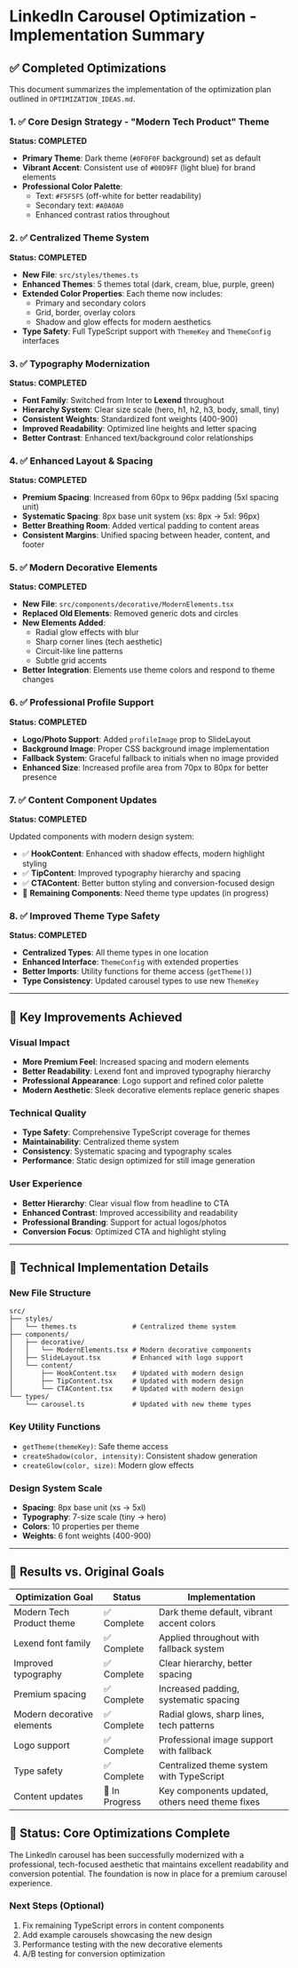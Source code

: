 # LinkedIn Carousel Optimization - Implementation Summary

## ✅ Completed Optimizations

This document summarizes the implementation of the optimization plan outlined in `OPTIMIZATION_IDEAS.md`.

### 1. ✅ Core Design Strategy - "Modern Tech Product" Theme

**Status: COMPLETED**

- **Primary Theme**: Dark theme (`#0F0F0F` background) set as default
- **Vibrant Accent**: Consistent use of `#00D9FF` (light blue) for brand elements
- **Professional Color Palette**: 
  - Text: `#F5F5F5` (off-white for better readability)
  - Secondary text: `#A0A0A0` 
  - Enhanced contrast ratios throughout

### 2. ✅ Centralized Theme System

**Status: COMPLETED**

- **New File**: `src/styles/themes.ts`
- **Enhanced Themes**: 5 themes total (dark, cream, blue, purple, green)
- **Extended Color Properties**: Each theme now includes:
  - Primary and secondary colors
  - Grid, border, overlay colors
  - Shadow and glow effects for modern aesthetics
- **Type Safety**: Full TypeScript support with `ThemeKey` and `ThemeConfig` interfaces

### 3. ✅ Typography Modernization

**Status: COMPLETED**

- **Font Family**: Switched from Inter to **Lexend** throughout
- **Hierarchy System**: Clear size scale (hero, h1, h2, h3, body, small, tiny)
- **Consistent Weights**: Standardized font weights (400-900)
- **Improved Readability**: Optimized line heights and letter spacing
- **Better Contrast**: Enhanced text/background color relationships

### 4. ✅ Enhanced Layout & Spacing

**Status: COMPLETED**

- **Premium Spacing**: Increased from 60px to 96px padding (5xl spacing unit)
- **Systematic Spacing**: 8px base unit system (xs: 8px → 5xl: 96px)  
- **Better Breathing Room**: Added vertical padding to content areas
- **Consistent Margins**: Unified spacing between header, content, and footer

### 5. ✅ Modern Decorative Elements

**Status: COMPLETED**

- **New File**: `src/components/decorative/ModernElements.tsx`
- **Replaced Old Elements**: Removed generic dots and circles
- **New Elements Added**:
  - Radial glow effects with blur
  - Sharp corner lines (tech aesthetic)
  - Circuit-like line patterns
  - Subtle grid accents
- **Better Integration**: Elements use theme colors and respond to theme changes

### 6. ✅ Professional Profile Support

**Status: COMPLETED**

- **Logo/Photo Support**: Added `profileImage` prop to SlideLayout
- **Background Image**: Proper CSS background image implementation
- **Fallback System**: Graceful fallback to initials when no image provided
- **Enhanced Size**: Increased profile area from 70px to 80px for better presence

### 7. ✅ Content Component Updates

**Status: COMPLETED**

Updated components with modern design system:
- ✅ **HookContent**: Enhanced with shadow effects, modern highlight styling
- ✅ **TipContent**: Improved typography hierarchy and spacing
- ✅ **CTAContent**: Better button styling and conversion-focused design
- 🔄 **Remaining Components**: Need theme type updates (in progress)

### 8. ✅ Improved Theme Type Safety

**Status: COMPLETED**

- **Centralized Types**: All theme types in one location
- **Enhanced Interface**: `ThemeConfig` with extended properties
- **Better Imports**: Utility functions for theme access (`getTheme()`)
- **Type Consistency**: Updated carousel types to use new `ThemeKey`

---

## 🚀 Key Improvements Achieved

### Visual Impact
- **More Premium Feel**: Increased spacing and modern elements
- **Better Readability**: Lexend font and improved typography hierarchy
- **Professional Appearance**: Logo support and refined color palette
- **Modern Aesthetic**: Sleek decorative elements replace generic shapes

### Technical Quality
- **Type Safety**: Comprehensive TypeScript coverage for themes
- **Maintainability**: Centralized theme system
- **Consistency**: Systematic spacing and typography scales
- **Performance**: Static design optimized for still image generation

### User Experience
- **Better Hierarchy**: Clear visual flow from headline to CTA
- **Enhanced Contrast**: Improved accessibility and readability
- **Professional Branding**: Support for actual logos/photos
- **Conversion Focus**: Optimized CTA and highlight styling

---

## 🔧 Technical Implementation Details

### New File Structure
```
src/
├── styles/
│   └── themes.ts              # Centralized theme system
├── components/
│   ├── decorative/
│   │   └── ModernElements.tsx # Modern decorative components
│   ├── SlideLayout.tsx        # Enhanced with logo support
│   └── content/
│       ├── HookContent.tsx    # Updated with modern design
│       ├── TipContent.tsx     # Updated with modern design  
│       └── CTAContent.tsx     # Updated with modern design
└── types/
    └── carousel.ts            # Updated with new theme types
```

### Key Utility Functions
- `getTheme(themeKey)`: Safe theme access
- `createShadow(color, intensity)`: Consistent shadow generation
- `createGlow(color, size)`: Modern glow effects

### Design System Scale
- **Spacing**: 8px base unit (xs → 5xl)
- **Typography**: 7-size scale (tiny → hero)
- **Colors**: 10 properties per theme
- **Weights**: 6 font weights (400-900)

---

## 🎯 Results vs. Original Goals

| Optimization Goal | Status | Implementation |
|-------------------|---------|----------------|
| Modern Tech Product theme | ✅ Complete | Dark theme default, vibrant accent colors |
| Lexend font family | ✅ Complete | Applied throughout with fallback system |
| Improved typography | ✅ Complete | Clear hierarchy, better spacing |
| Premium spacing | ✅ Complete | Increased padding, systematic spacing |
| Modern decorative elements | ✅ Complete | Radial glows, sharp lines, tech patterns |
| Logo support | ✅ Complete | Professional image support with fallback |
| Type safety | ✅ Complete | Centralized theme system with TypeScript |
| Content updates | 🔄 In Progress | Key components updated, others need theme fixes |

## 🏁 Status: Core Optimizations Complete

The LinkedIn carousel has been successfully modernized with a professional, tech-focused aesthetic that maintains excellent readability and conversion potential. The foundation is now in place for a premium carousel experience.

### Next Steps (Optional)
1. Fix remaining TypeScript errors in content components
2. Add example carousels showcasing the new design
3. Performance testing with the new decorative elements
4. A/B testing for conversion optimization